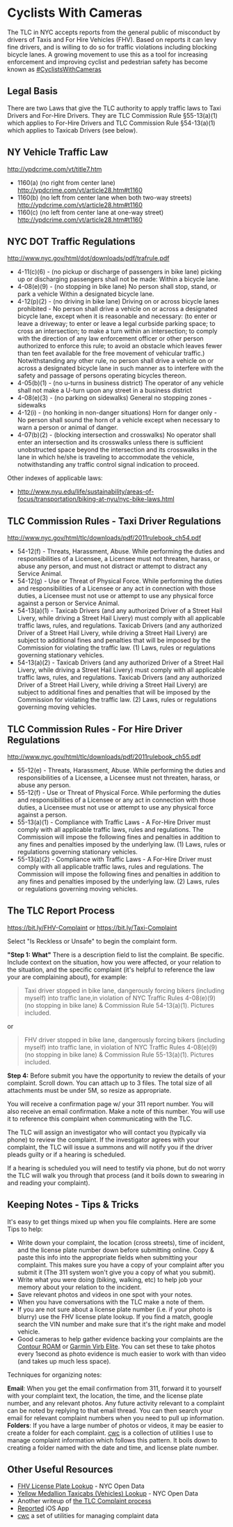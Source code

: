# Cyclists With Cameras

The TLC in NYC accepts reports from the general public of misconduct by drivers of Taxis and For Hire Vehicles (FHV). Based on reports it can levy fine drivers, and is willing to do so for traffic violations including blocking bicycle lanes. A growing movement to use this as a tool for increasing enforcement and improving cyclist and pedestrian safety has become known as [#CyclistsWithCameras](https://twitter.com/hashtag/CyclistswithCameras?src=hash)

## Legal Basis

There are two Laws that give the TLC authority to apply traffic laws to Taxi Drivers and For-Hire Drivers. They are TLC Commission Rule §55-13(a)(1) which applies to For-Hire Drivers and TLC Commission Rule §54-13(a)(1) which applies to Taxicab Drivers (see below). 

## NY Vehicle Traffic Law

http://ypdcrime.com/vt/title7.htm

* 1160(a) (no right from center lane) http://ypdcrime.com/vt/article28.htm#t1160
* 1160(b) (no left from center lane when both two-way streets) http://ypdcrime.com/vt/article28.htm#t1160
* 1160(c) (no left from center lane at one-way street) http://ypdcrime.com/vt/article28.htm#t1160

## NYC DOT Traffic Regulations

http://www.nyc.gov/html/dot/downloads/pdf/trafrule.pdf

* 4-11(c)(6) - (no pickup or discharge of passengers in bike lane) picking up or discharging passengers shall not be made: Within a bicycle lane.
* 4-08(e)(9) - (no stopping in bike lane)  No person shall stop, stand, or park a vehicle Within a designated bicycle lane.
* 4-12(p)(2) - (no driving in bike lane) Driving on or across bicycle lanes prohibited - No person shall drive a vehicle on or across a designated bicycle lane, except when it is reasonable and necessary: (to enter or leave a driveway; to enter or leave a legal curbside parking space;  to cross an intersection; to make a turn within an intersection; to comply with the direction of any law enforcement officer or other person authorized to enforce this rule; to avoid an obstacle which leaves fewer than ten feet available for the free movement of vehicular traffic.) Notwithstanding any other rule, no person shall drive a vehicle on or across a designated bicycle lane in such manner as to interfere with the safety and passage of persons operating bicycles thereon.
* 4-05(b)(1) - (no u-turns in business district) The operator of any vehicle shall not make a U-turn upon any street in a business district
* 4-08(e)(3) - (no parking on sidewalks) General no stopping zones - sidewalks
* 4-12(i) - (no honking in non-danger situations) Horn for danger only - No person shall sound the horn of a vehicle except when necessary to warn a person or animal of danger.
* 4-07(b)(2) - (blocking intersection and crosswalks) No operator shall enter an intersection and its crosswalks unless there is sufficient unobstructed space beyond the intersection and its crosswalks in the lane in which he/she is traveling to accommodate the vehicle, notwithstanding any traffic control signal indication to proceed.

Other indexes of applicable laws:

* http://www.nyu.edu/life/sustainability/areas-of-focus/transportation/biking-at-nyu/nyc-bike-laws.html

## TLC Commission Rules - Taxi Driver Regulations

http://www.nyc.gov/html/tlc/downloads/pdf/2011rulebook_ch54.pdf

* 54-12(f) - Threats, Harassment, Abuse. While performing the duties and responsibilities of
a Licensee, a Licensee must not threaten, harass, or abuse any person, and must
not distract or attempt to distract any Service Animal.
* 54-12(g) - Use or Threat of Physical Force. While performing the duties and
responsibilities of a Licensee or any act in connection with those duties, a
Licensee must not use or attempt to use any physical force against a person or
Service Animal.
* 54-13(a)(1) - Taxicab Drivers (and any authorized Driver of a
Street Hail Livery, while driving a Street Hail Livery) must comply with all
applicable traffic laws, rules, and regulations. Taxicab Drivers (and any
authorized Driver of a Street Hail Livery, while driving a Street Hail Livery) are
subject to additional fines and penalties that will be imposed by the Commission
for violating the traffic law. (1) Laws, rules or regulations governing stationary vehicles. 
* 54-13(a)(2) - Taxicab Drivers (and any authorized Driver of a
Street Hail Livery, while driving a Street Hail Livery) must comply with all
applicable traffic laws, rules, and regulations. Taxicab Drivers (and any
authorized Driver of a Street Hail Livery, while driving a Street Hail Livery) are
subject to additional fines and penalties that will be imposed by the Commission
for violating the traffic law. (2) Laws, rules or regulations governing moving vehicles.

## TLC Commission Rules - For Hire Driver Regulations

http://www.nyc.gov/html/tlc/downloads/pdf/2011rulebook_ch55.pdf

* 55-12(e) - Threats, Harassment, Abuse. While performing the duties and responsibilities of
a Licensee, a Licensee must not threaten, harass, or abuse any person.
* 55-12(f) - Use or Threat of Physical Force. While performing the duties and
responsibilities of a Licensee or any act in connection with those duties, a
Licensee must not use or attempt to use any physical force against a person.
* 55-13(a)(1) - Compliance with Traffic Laws - A For-Hire Driver must comply with all
applicable traffic laws, rules and regulations. The Commission will impose the
following fines and penalties in addition to any fines and penalties imposed by the
underlying law. (1) Laws, rules or regulations governing stationary vehicles.
* 55-13(a)(2) - Compliance with Traffic Laws - A For-Hire Driver must comply with all
applicable traffic laws, rules and regulations. The Commission will impose the
following fines and penalties in addition to any fines and penalties imposed by the
underlying law. (2) Laws, rules or regulations governing moving vehicles.


## The TLC Report Process

https://bit.ly/FHV-Complaint  or https://bit.ly/Taxi-Complaint

Select "Is Reckless or Unsafe" to begin the complaint form.

**"Step 1: What"** There is a description field to list the complaint. Be specific. Include context on the situation, how you were affected, or your relation to the situation, and the specific complaint (it's helpful to reference the law your are complaining about), for example:

> Taxi driver stopped in bike lane, dangerously forcing bikers (including myself) into traffic lane,in violation of NYC Traffic Rules 4-08(e)(9) (no stopping in bike lane) & Commission Rule 54-13(a)(1). Pictures included.

or 

> FHV driver stopped in bike lane, dangerously forcing bikers (including myself) into traffic lane, in violation of NYC Traffic Rules 4-08(e)(9) (no stopping in bike lane) & Commission Rule 55-13(a)(1). Pictures included.

**Step 4:** Before submit you have the opportunity to review the details of your complaint. Scroll down. You can attach up to 3 files. The total size of all attachments must be under 5M, so resize as appropriate.

You will receive a confirmation page w/ your 311 report number. You will also receive an email confirmation. Make a note of this number. You will use it to reference this complaint when communicating with the TLC.

The TLC will assign an investigator who will contact you (typically via phone) to review the complaint. If the investigator agrees with your complaint, the TLC will issue a summons and will notify you if the driver pleads guilty or if a hearing is scheduled.

If a hearing is scheduled you will need to testify via phone, but do not worry the TLC will walk you through that process (and it boils down to swearing in and reading your complaint).

## Keeping Notes - Tips & Tricks

It's easy to get things mixed up when you file complaints. Here are some Tips to help:

* Write down your complaint, the location (cross streets), time of incident, and the license plate number down before submitting online. Copy & paste this info into the appropriate fields when submitting your complaint. This makes sure you have a copy of your complaint after you submit it (The 311 system won't give you a copy of what you submit).
* Write what you were doing (biking, walking, etc) to help job your memory about your relation to the incident.
* Save relevant photos and videos in one spot with your notes.
* When you have conversations with the TLC make a note of them.
* If you are not sure about a license plate number (i.e. if your photo is blurry) use the FHV license plate lookup. If you find a match, google search the VIN number and make sure that it's the right make and model vehicle.
* Good cameras to help gather evidence backing your complaints are the [Contour ROAM](https://www.amazon.com/Contour-ROAM3-Waterproof-Video-Camera/dp/B00METYIQ2) or [Garmin Virb Elite](https://buy.garmin.com/en-US/US/on-the-trail/action-cameras/virb-elite/prod119594.html). You can set these to take photos every 1second as photo evidence is much easier to work with than video (and takes up much less space).

Techniques for organizing notes:

**Email**: When you get the email confirmation from 311, forward it to yourself with your complaint text, the location, the time, and the license plate number, and any relevant photos. Any future activity relevant to a complaint can be noted by replying to that email thread. You can then search your email for relevant complaint numbers when you need to pull up information.
**Folders**: If you have a large number of photos or videos, it may be easier to create a folder for each complaint. [cwc](https://github.com/jehiah/cwc) is a collection of utilities I use to manage complaint information which follows this pattern. It boils down to creating a folder named with the date and time, and license plate number.

## Other Useful Resources

* [FHV License Plate Lookup](https://data.cityofnewyork.us/Transportation/For-Hire-Vehicles-FHV-Active-and-Inactive-Vehicles/8wbx-tsch) - NYC Open Data
* [Yellow Medallion Taxicabs (Vehicles) Lookup](https://data.cityofnewyork.us/Transportation/Medallion-Vehicles-Authorized/rhe8-mgbb) - NYC Open Data
* Another writeup of [the TLC Complaint process](http://bit.ly/1lyjrPj)
* [Reported](https://itunes.apple.com/us/app/reported/id916072964?mt=8) iOS App
* [cwc](https://github.com/jehiah/cwc) a set of utilities for managing complaint data
